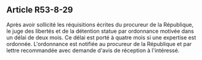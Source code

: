 Article R53-8-29
----
Après avoir sollicité les réquisitions écrites du procureur de la République, le
juge des libertés et de la détention statue par ordonnance motivée dans un délai
de deux mois. Ce délai est porté à quatre mois si une expertise est ordonnée.
L'ordonnance est notifiée au procureur de la République et par lettre
recommandée avec demande d'avis de réception à l'intéressé.
